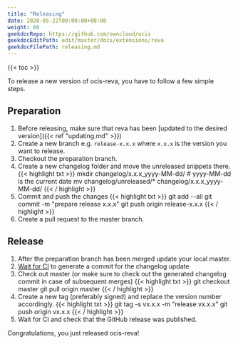 ```yaml
---
title: "Releasing"
date: 2020-05-22T00:00:00+00:00
weight: 60
geekdocRepo: https://github.com/owncloud/ocis
geekdocEditPath: edit/master/docs/extensions/reva
geekdocFilePath: releasing.md
---
```


{{< toc >}}

To release a new version of ocis-reva, you have to follow a few simple steps.

## Preparation

1. Before releasing, make sure that reva has been [updated to the desired version]({{< ref "updating.md" >}})
2. Create a new branch e.g. `release-x.x.x` where `x.x.x` is the version you want to release.
3. Checkout the preparation branch.
4. Create a new changelog folder and move the unreleased snippets there.
{{< highlight txt >}}
mkdir changelog/x.x.x_yyyy-MM-dd/ # yyyy-MM-dd is the current date
mv changelog/unreleased/* changelog/x.x.x_yyyy-MM-dd/
{{< / highlight >}}
5. Commit and push the changes
{{< highlight txt >}}
git add --all
git commit -m "prepare release x.x.x"
git push origin release-x.x.x
{{< / highlight >}}
6. Create a pull request to the master branch.

## Release
1. After the preparation branch has been merged update your local master.
2. [Wait for CI](https://cloud.drone.io/owncloud/ocis-reva) to generate a commit for the changelog update
3. Check out master (or make sure to check out the generated changelog commit in case of subsequent merges)
{{< highlight txt >}}
git checkout master
git pull origin master
{{< / highlight >}}
4. Create a new tag (preferably signed) and replace the version number accordingly.
{{< highlight txt >}}
git tag -s vx.x.x -m "release vx.x.x"
git push origin vx.x.x
{{< / highlight >}}
5. Wait for CI and check that the GitHub release was published.

Congratulations, you just released ocis-reva!
